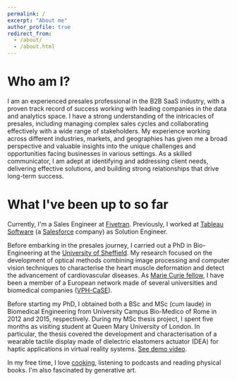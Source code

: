 ```yaml
---
permalink: /
excerpt: "About me"
author_profile: true
redirect_from: 
  - /about/
  - /about.html
---
```

# Who am I?
I am an experienced presales professional in the B2B SaaS industry, with a proven track record of success working with leading companies in the data and analytics space. I have a strong understanding of the intricacies of presales, including managing complex sales cycles and collaborating effectively with a wide range of stakeholders. My experience working across different industries, markets, and geographies has given me a broad perspective and valuable insights into the unique challenges and opportunities facing businesses in various settings. As a skilled communicator, I am adept at identifying and addressing client needs, delivering effective solutions, and building strong relationships that drive long-term success. 

# What I've been up to so far

Currently, I'm a Sales Engineer at [Fivetran](https://www.fivetran.com/). Previously, I worked at [Tableau Software](https://www.tableau.com/) (a [Salesforce](https://www.salesforce.com/) company) as Solution Engineer.

Before embarking in the presales journey, I carried out a PhD in Bio-Engineering at the [University of Sheffield](https://www.sheffield.ac.uk/). My research focused on the development of optical methods combining image processing and computer vision techniques to characterise the heart muscle deformation and detect the advancement of cardiovascular diseases. As [Marie Curie fellow](https://ec.europa.eu/research/mariecurieactions/node_en), I have been a member of a European network made of several universities and biomedical companies ([VPH-CaSE](https://cordis.europa.eu/project/id/642612)).

Before starting my PhD, I obtained both a BSc and MSc (cum laude) in Biomedical Engineering from University Campus Bio-Medico of Rome in 2012 and 2015, respectively. During my MSc thesis project, I spent five months as visiting student at Queen Mary University of London. In particular, the thesis covered the development and characterisation of a wearable tactile display made of dielectric elastomers actuator (DEA) for haptic applications in virtual reality systems. [See demo video](https://www.youtube.com/watch?v=RnTjN5ySO_E).

In my free time, I love [cooking](https://www.instagram.com/paoloxcook/), listening to podcasts and reading physical books. I'm also fascinated by generative art.
